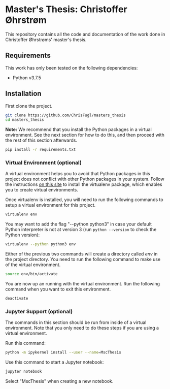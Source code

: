 # Master's Thesis: Christoffer Øhrstrøm
This repository contains all the code and documentation of the work done in Christoffer Øhrstrøms' master's thesis.

## Requirements
This work has only been tested on the following dependencies:

* Python v3.7.5

## Installation
First clone the project.

``` sh
git clone https://github.com/ChrisFugl/masters_thesis
cd masters_thesis
```

**Note:** We recommend that you install the Python packages in a virtual environment. See the next section for how to do this, and then proceed with the rest of this section afterwards.

``` sh
pip install -r requirements.txt
```

### Virtual Environment (optional)
A virtual environment helps you to avoid that Python packages in this project does not conflict with other Python packages in your system. Follow the instructions [on this site](https://virtualenv.pypa.io/en/stable/installation/) to install the virtualenv package, which enables you to create virtual environments.

Once virtualenv is installed, you will need to run the following commands to setup a virtual environment for this project.

``` sh
virtualenv env
```

You may want to add the flag "--python python3" in case your default Python interpreter is not at version 3 (run ```python --version``` to check the Python version):

``` sh
virtualenv --python python3 env
```

Either of the previous two commands will create a directory called *env* in the project directory. You need to run the following command to make use of the virtual environment.

``` sh
source env/bin/activate
```

You are now up an running with the virtual environment. Run the following command when you want to exit this environment.

``` sh
deactivate
```

### Jupyter Support (optional)
The commands in this section should be run from inside of a virtual environment. Note that you only need to do these steps if you are using a virtual environment.

Run this command:

``` sh
python -m ipykernel install --user --name=MscThesis
```

Use this command to start a Jupyter notebook:

``` sh
jupyter notebook
```

Select "MscThesis" when creating a new notebook.
